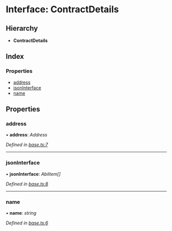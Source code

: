 # Interface: ContractDetails

## Hierarchy

* **ContractDetails**

## Index

### Properties

* [address](_base_.contractdetails.md#address)
* [jsonInterface](_base_.contractdetails.md#jsoninterface)
* [name](_base_.contractdetails.md#name)

## Properties

###  address

• **address**: *Address*

*Defined in [base.ts:7](https://github.com/medhak1/celo-monorepo/blob/master/packages/sdk/explorer/src/base.ts#L7)*

___

###  jsonInterface

• **jsonInterface**: *AbiItem[]*

*Defined in [base.ts:8](https://github.com/medhak1/celo-monorepo/blob/master/packages/sdk/explorer/src/base.ts#L8)*

___

###  name

• **name**: *string*

*Defined in [base.ts:6](https://github.com/medhak1/celo-monorepo/blob/master/packages/sdk/explorer/src/base.ts#L6)*
